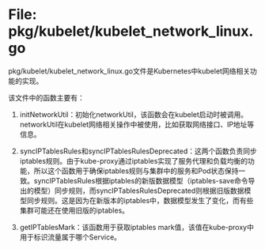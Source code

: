 # File: pkg/kubelet/kubelet_network_linux.go

pkg/kubelet/kubelet_network_linux.go文件是Kubernetes中kubelet网络相关功能的实现。

该文件中的函数主要有：

1. initNetworkUtil：初始化networkUtil，该函数会在kubelet启动时被调用。networkUtil在kubelet网络相关操作中被使用，比如获取网络接口、IP地址等信息。

2. syncIPTablesRules和syncIPTablesRulesDeprecated：这两个函数负责同步iptables规则。由于kube-proxy通过iptables实现了服务代理和负载均衡的功能，所以这个函数用于确保iptables规则与集群中的服务和Pod状态保持一致。syncIPTablesRules根据iptables的新版数据模型（iptables-save命令导出的模型）同步规则，而syncIPTablesRulesDeprecated则根据旧版数据模型同步规则。这是因为在新版本的iptables中，数据模型发生了变化，而有些集群可能还在使用旧版的iptables。

3. getIPTablesMark：该函数用于获取iptables mark值，该值在kube-proxy中用于标识流量属于哪个Service。

